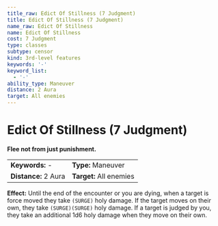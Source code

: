 ```yaml
---
title_raw: Edict Of Stillness (7 Judgment)
title: Edict Of Stillness (7 Judgment)
name_raw: Edict Of Stillness
name: Edict Of Stillness
cost: 7 Judgment
type: classes
subtype: censor
kind: 3rd-level features
keywords: '-'
keyword_list:
  - '-'
ability_type: Maneuver
distance: 2 Aura
target: All enemies
---
```


# Edict Of Stillness (7 Judgment)

**Flee not from just punishment.**

|                      |                         |
| :------------------- | :---------------------- |
| **Keywords:** -      | **Type:** Maneuver      |
| **Distance:** 2 Aura | **Target:** All enemies |

**Effect:** Until the end of the encounter or you are dying, when a target is force moved they take `(SURGE)` holy damage. If the target moves on their own, they take `(SURGE)(SURGE)` holy damage. If a target is judged by you, they take an additional 1d6 holy damage when they move on their own.
